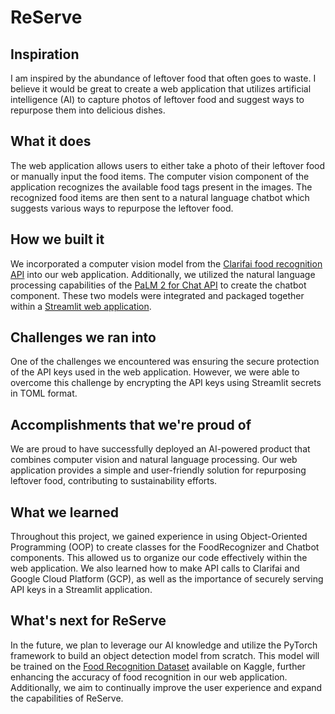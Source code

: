 # ReServe

## Inspiration
I am inspired by the abundance of leftover food that often goes to waste. I believe it would be great to create a web application that utilizes artificial intelligence (AI) to capture photos of leftover food and suggest ways to repurpose them into delicious dishes.

## What it does
The web application allows users to either take a photo of their leftover food or manually input the food items. The computer vision component of the application recognizes the available food tags present in the images. The recognized food items are then sent to a natural language chatbot which suggests various ways to repurpose the leftover food.

## How we built it
We incorporated a computer vision model from the [Clarifai food recognition API](https://clarifai.com/clarifai/main/models/food-item-recognition) into our web application. Additionally, we utilized the natural language processing capabilities of the [PaLM 2 for Chat API](https://console.cloud.google.com/vertex-ai/publishers/google/model-garden/chat-bison?project=lablabai) to create the chatbot component. These two models were integrated and packaged together within a [Streamlit web application](https://reserve-louisljz.streamlit.app/).

## Challenges we ran into
One of the challenges we encountered was ensuring the secure protection of the API keys used in the web application. However, we were able to overcome this challenge by encrypting the API keys using Streamlit secrets in TOML format.

## Accomplishments that we're proud of
We are proud to have successfully deployed an AI-powered product that combines computer vision and natural language processing. Our web application provides a simple and user-friendly solution for repurposing leftover food, contributing to sustainability efforts.

## What we learned
Throughout this project, we gained experience in using Object-Oriented Programming (OOP) to create classes for the FoodRecognizer and Chatbot components. This allowed us to organize our code effectively within the web application. We also learned how to make API calls to Clarifai and Google Cloud Platform (GCP), as well as the importance of securely serving API keys in a Streamlit application.

## What's next for ReServe
In the future, we plan to leverage our AI knowledge and utilize the PyTorch framework to build an object detection model from scratch. This model will be trained on the [Food Recognition Dataset](https://www.kaggle.com/datasets/sainikhileshreddy/food-recognition-2022) available on Kaggle, further enhancing the accuracy of food recognition in our web application. Additionally, we aim to continually improve the user experience and expand the capabilities of ReServe.

